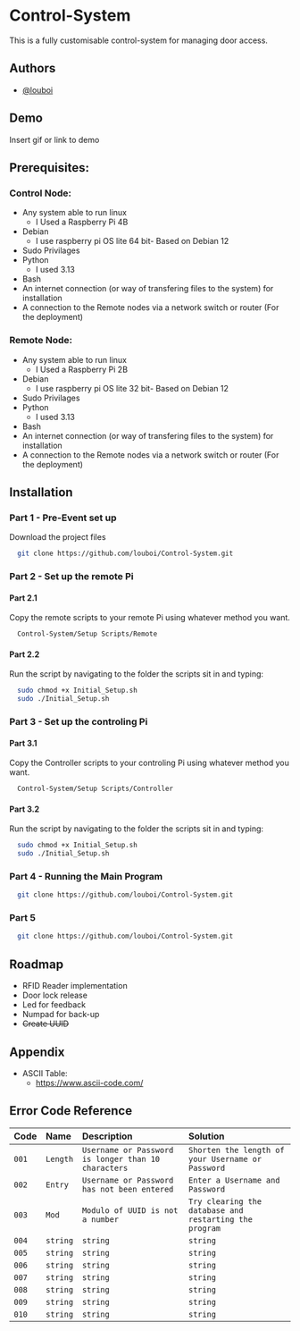 # Control-System

This is a fully customisable control-system for managing door access.

## Authors

- [@louboi](https://github.com/louboi)

## Demo

Insert gif or link to demo

## Prerequisites:

### Control Node:
- Any system able to run linux
    - I Used a Raspberry Pi 4B
- Debian
    - I use raspberry pi OS lite 64 bit- Based on Debian 12
- Sudo Privilages
- Python
    - I used 3.13
- Bash
- An internet connection (or way of transfering files to the system) for installation
- A connection to the Remote nodes via a network switch or router (For the deployment)

### Remote Node:
- Any system able to run linux
    - I Used a Raspberry Pi 2B
- Debian
    - I use raspberry pi OS lite 32 bit- Based on Debian 12
- Sudo Privilages
- Python
    - I used 3.13
- Bash
- An internet connection (or way of transfering files to the system) for installation
- A connection to the Remote nodes via a network switch or router (For the deployment)

## Installation
### Part 1 - Pre-Event set up
Download the project files
```bash
  git clone https://github.com/louboi/Control-System.git
```
### Part 2 - Set up the remote Pi
#### Part 2.1
Copy the remote scripts to your remote Pi using whatever method you want.
```bash
  Control-System/Setup Scripts/Remote
```
#### Part 2.2
Run the script by navigating to the folder the scripts sit in and typing:
```bash
  sudo chmod +x Initial_Setup.sh
  sudo ./Initial_Setup.sh
```
### Part 3 - Set up the controling Pi
#### Part 3.1
Copy the Controller scripts to your controling Pi using whatever method you want.
```bash
  Control-System/Setup Scripts/Controller
```
#### Part 3.2
Run the script by navigating to the folder the scripts sit in and typing:
```bash
  sudo chmod +x Initial_Setup.sh
  sudo ./Initial_Setup.sh
```
### Part 4 - Running the Main Program
```bash
  git clone https://github.com/louboi/Control-System.git
```
### Part 5
```bash
  git clone https://github.com/louboi/Control-System.git
```
  
## Roadmap

- RFID Reader implementation
- Door lock release
- Led for feedback
- Numpad for back-up
- ~~Create UUID~~

## Appendix

- ASCII Table:
    - https://www.ascii-code.com/

## Error Code Reference

| Code  | Name     | Description                                         | Solution                                                  |
| :---- | :------- | :-------------------------------------------------- | :-------------------------------------------------------- |
| `001` | `Length` | `Username or Password is longer than 10 characters` | `Shorten the length of your Username or Password`         |
| `002` | `Entry`  | `Username or Password has not been entered`         | `Enter a Username and Password`                           |
| `003` | `Mod`    | `Modulo of UUID is not a number`                    | `Try clearing the database and restarting the program`    |
| `004` | `string` | `string`                                            | `string`                                                  |
| `005` | `string` | `string`                                            | `string`                                                  |
| `006` | `string` | `string`                                            | `string`                                                  | 
| `007` | `string` | `string`                                            | `string`                                                  |
| `008` | `string` | `string`                                            | `string`                                                  |
| `009` | `string` | `string`                                            | `string`                                                  |
| `010` | `string` | `string`                                            | `string`                                                  |